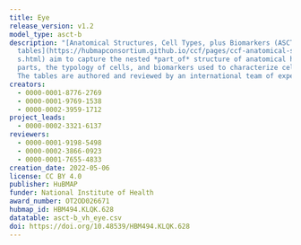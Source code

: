 ```yaml
---
title: Eye
release_version: v1.2
model_type: asct-b
description: "[Anatomical Structures, Cell Types, plus Biomarkers (ASCT+B)
  tables](https://hubmapconsortium.github.io/ccf/pages/ccf-anatomical-structure\
  s.html) aim to capture the nested *part_of* structure of anatomical human body
  parts, the typology of cells, and biomarkers used to characterize cell types.
  The tables are authored and reviewed by an international team of experts."
creators:
  - 0000-0001-8776-2769
  - 0000-0001-9769-1538
  - 0000-0002-3959-1712
project_leads:
  - 0000-0002-3321-6137
reviewers:
  - 0000-0001-9198-5498
  - 0000-0002-3866-0923
  - 0000-0001-7655-4833
creation_date: 2022-05-06
license: CC BY 4.0
publisher: HuBMAP
funder: National Institute of Health
award_number: OT2OD026671
hubmap_id: HBM494.KLQK.628
datatable: asct-b_vh_eye.csv
doi: https://doi.org/10.48539/HBM494.KLQK.628
---
```


